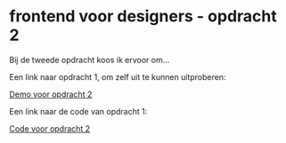 # frontend voor designers - opdracht 2
Bij de tweede opdracht koos ik ervoor om...
 
Een link naar opdracht 1, om zelf uit te kunnen uitproberen:

[Demo voor opdracht 2](https://sloota.github.io/frontendvoordesigners/opdracht2/v1/)


Een link naar de code van opdracht 1:

[Code voor opdracht 2](https://github.com/sloota/frontendvoordesigners/tree/master/opdracht2/v1/)
